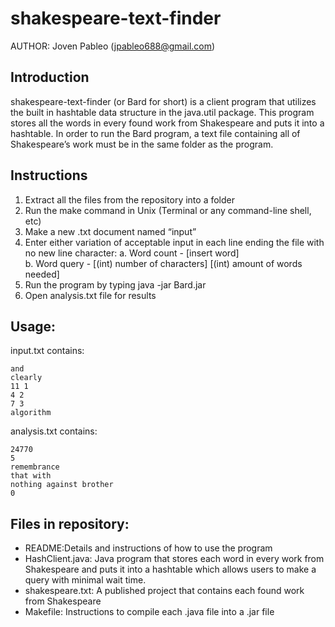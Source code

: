 # shakespeare-text-finder
AUTHOR: Joven Pableo (jpableo688@gmail.com)

## Introduction
shakespeare-text-finder (or Bard for short) is a client program that utilizes the built in hashtable data structure in the java.util package. This program stores all the words in every found work from Shakespeare and puts it into a hashtable. In order to run the Bard program, a text file containing all of Shakespeare’s work must be in the same folder as the program.

## Instructions
1. Extract all the files from the repository into a folder
2. Run the make command in Unix (Terminal or any command-line shell, etc)
3. Make a new .txt document named “input”
4. Enter either variation of acceptable input in each line ending the file with no new line character:
	a. Word count - [insert word]   
	b. Word query - [(int) number of characters] [(int) amount of words needed]
5. Run the program by typing 
	java -jar Bard.jar
6. Open analysis.txt file for results

## Usage:
input.txt contains:
```
and
clearly
11 1
4 2
7 3
algorithm
```

analysis.txt contains:
```
24770
5
remembrance 
that with 
nothing against brother 
0
```

## Files in repository:

* README:Details and instructions of how to use the program
* HashClient.java: Java program that stores each word in every work from Shakespeare and puts it into a hashtable which allows users to make a query with minimal wait time.
* shakespeare.txt: A published project that contains each found work from Shakespeare
* Makefile: Instructions to compile each .java file into a .jar file
